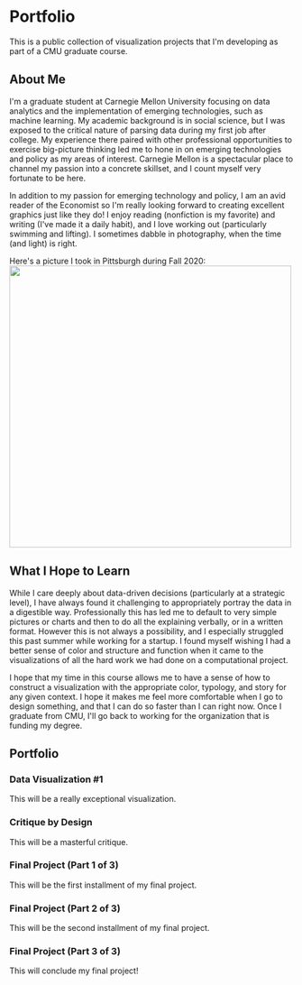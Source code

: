 # Portfolio
 This is a public collection of visualization projects that I'm developing as part of a CMU graduate course.
 
 
## About Me
I'm a graduate student at Carnegie Mellon University focusing on data analytics and the implementation of emerging technologies, such as machine learning. My academic background is in social science, but I was exposed to the critical nature of parsing data during my first job after college. My experience there paired with other professional opportunities to exercise big-picture thinking led me to hone in on emerging technologies and policy as my areas of interest. Carnegie Mellon is a spectacular place to channel my passion into a concrete skillset, and I count myself very fortunate to be here.

In addition to my passion for emerging technology and policy, I am an avid reader of the Economist so I'm really looking forward to creating excellent graphics just like they do! I enjoy reading (nonfiction is my favorite) and writing (I've made it a daily habit), and I love working out (particularly swimming and lifting). I sometimes dabble in photography, when the time (and light) is right.

Here's a picture I took in Pittsburgh during Fall 2020:
<img src="https://github.com/krmaffey/Portfolio/blob/main/IMG_1423.jpeg" width=500 align=center>
<!-- ![A picture I took in Pittsburgh, Fall 2020](IMG_1423.jpeg)
<!-- This was all added as part of setting up my online portfolio on Sep 7 -->


## What I Hope to Learn
While I care deeply about data-driven decisions (particularly at a strategic level), I have always found it challenging to appropriately portray the data in a digestible way. Professionally this has led me to default to very simple pictures or charts and then to do all the explaining verbally, or in a written format. However this is not always a possibility, and I especially struggled this past summer while working for a startup. I found myself wishing I had a better sense of color and structure and function when it came to the visualizations of all the hard work we had done on a computational project.

I hope that my time in this course allows me to have a sense of how to construct a visualization with the appropriate color, typology, and story for any given context. I hope it makes me feel more comfortable when I go to design something, and that I can do so faster than I can right now. Once I graduate from CMU, I'll go back to working for the organization that is funding my degree.


## Portfolio

### Data Visualization #1
This will be a really exceptional visualization.

### Critique by Design
This will be a masterful critique.

### Final Project (Part 1 of 3)
This will be the first installment of my final project.

### Final Project (Part 2 of 3)
This will be the second installment of my final project.

### Final Project (Part 3 of 3)
This will conclude my final project!

<!-- On Sep 7 I laid out the headers for assignments in this section. -->
